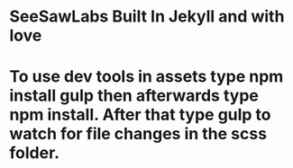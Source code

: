 # SeeSawLabs Built In Jekyll and with love

# To use dev tools in assets type npm install gulp then afterwards type npm install. After that type gulp to watch for file changes in the scss folder.

